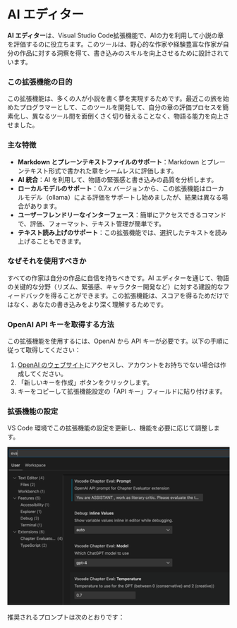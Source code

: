 # AI エディター

**AI エディター**は、Visual Studio Code拡張機能で、AIの力を利用して小説の章を評価するのに役立ちます。このツールは、野心的な作家や経験豊富な作家が自分の作品に対する洞察を得て、書き込みのスキルを向上させるために設計されています。

### この拡張機能の目的

この拡張機能は、多くの人が小説を書く夢を実現するためです。最近この旅を始めたプログラマーとして、このツールを開発して、自分の章の評価プロセスを簡素化し、異なるツール間を面倒くさく切り替えることなく、物語る能力を向上させました。

### 主な特徴

- **Markdown とプレーンテキストファイルのサポート**：Markdown とプレーンテキスト形式で書かれた章をシームレスに評価します。
- **AI 統合**：AI を利用して、物語の緊張感と書き込みの品質を分析します。
- **ローカルモデルのサポート**：0.7.x バージョンから、この拡張機能はローカルモデル（ollama）による評価をサポートし始めましたが、結果は異なる場合があります。
- **ユーザーフレンドリーなインターフェース**：簡単にアクセスできるコマンドで、評価、フォーマット、テキスト管理が簡単です。
- **テキスト読み上げのサポート**：この拡張機能では、選択したテキストを読み上げることもできます。

### なぜそれを使用すべきか

すべての作家は自分の作品に自信を持ちべきです。AI エディターを通じて、物語の关键的な分野（リズム、緊張感、キャラクター開発など）に対する建設的なフィードバックを得ることができます。この拡張機能は、スコアを得るためだけではなく、あなたの書き込みをより深く理解するためです。

### OpenAI API キーを取得する方法

この拡張機能を使用するには、OpenAI から API キーが必要です。以下の手順に従って取得してください：

1. [OpenAI のウェブサイト](https://platform.openai.com/account/api-keys)にアクセスし、アカウントをお持ちでない場合は作成してください。
2. 「新しいキーを作成」ボタンをクリックします。
3. キーをコピーして拡張機能設定の「API キー」フィールドに貼り付けます。

### 拡張機能の設定

VS Code 環境でこの拡張機能の設定を更新し、機能を必要に応じて調整します。

<img src="resources/setup.png" alt="設定" />

推奨されるプロンプトは次のとおりです：
